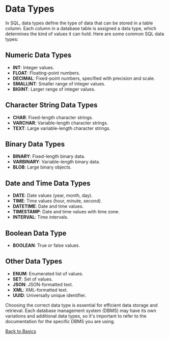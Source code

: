 # Data Types

In SQL, data types define the type of data that can be stored in a table column. Each column in a database table is assigned a data type, which determines the kind of values it can hold. Here are some common SQL data types:

## Numeric Data Types

- **INT**: Integer values.
- **FLOAT**: Floating-point numbers.
- **DECIMAL**: Fixed-point numbers, specified with precision and scale.
- **SMALLINT**: Smaller range of integer values.
- **BIGINT**: Larger range of integer values.

## Character String Data Types

- **CHAR**: Fixed-length character strings.
- **VARCHAR**: Variable-length character strings.
- **TEXT**: Large variable-length character strings.

## Binary Data Types

- **BINARY**: Fixed-length binary data.
- **VARBINARY**: Variable-length binary data.
- **BLOB**: Large binary objects.

## Date and Time Data Types

- **DATE**: Date values (year, month, day).
- **TIME**: Time values (hour, minute, second).
- **DATETIME**: Date and time values.
- **TIMESTAMP**: Date and time values with time zone.
- **INTERVAL**: Time intervals.

## Boolean Data Type

- **BOOLEAN**: True or false values.

## Other Data Types

- **ENUM**: Enumerated list of values.
- **SET**: Set of values.
- **JSON**: JSON-formatted text.
- **XML**: XML-formatted text.
- **UUID**: Universally unique identifier.

Choosing the correct data type is essential for efficient data storage and retrieval. Each database management system (DBMS) may have its own variations and additional data types, so it's important to refer to the documentation for the specific DBMS you are using.

[Back to Basics](./)

